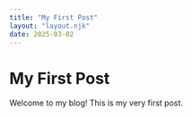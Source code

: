 ```yaml
---
title: "My First Post"
layout: "layout.njk"
date: 2025-03-02
---
```


# My First Post

Welcome to my blog! This is my very first post.
